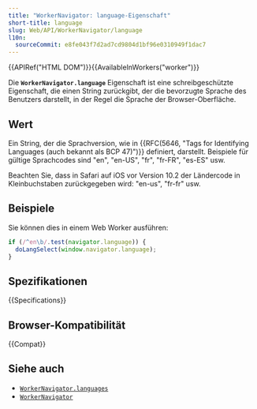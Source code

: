 ```yaml
---
title: "WorkerNavigator: language-Eigenschaft"
short-title: language
slug: Web/API/WorkerNavigator/language
l10n:
  sourceCommit: e8fe043f7d2ad7cd9804d1bf96e0310949f1dac7
---
```


{{APIRef("HTML DOM")}}{{AvailableInWorkers("worker")}}

Die **`WorkerNavigator.language`** Eigenschaft ist eine schreibgeschützte Eigenschaft, die einen String zurückgibt, der die bevorzugte Sprache des Benutzers darstellt, in der Regel die Sprache der Browser-Oberfläche.

## Wert

Ein String, der die Sprachversion, wie in {{RFC(5646, "Tags for Identifying Languages (auch bekannt als BCP 47)")}} definiert, darstellt. Beispiele für gültige Sprachcodes sind "en", "en-US", "fr", "fr-FR", "es-ES" usw.

Beachten Sie, dass in Safari auf iOS vor Version 10.2 der Ländercode in Kleinbuchstaben zurückgegeben wird: "en-us", "fr-fr" usw.

## Beispiele

Sie können dies in einem Web Worker ausführen:

```js
if (/^en\b/.test(navigator.language)) {
  doLangSelect(window.navigator.language);
}
```

## Spezifikationen

{{Specifications}}

## Browser-Kompatibilität

{{Compat}}

## Siehe auch

- [`WorkerNavigator.languages`](/de/docs/Web/API/WorkerNavigator/languages)
- [`WorkerNavigator`](/de/docs/Web/API/WorkerNavigator)
